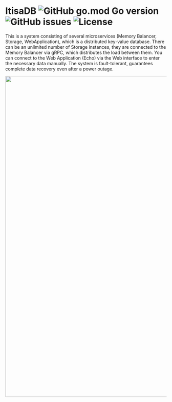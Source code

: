 # ItisaDB ![GitHub go.mod Go version](https://img.shields.io/github/go-mod/go-version/egorgasay/grpc-storage) ![GitHub issues](https://img.shields.io/github/issues/egorgasay/grpc-storage) ![License](https://img.shields.io/badge/license-MIT-green)

This is a system consisting of several microservices (Memory Balancer, Storage, WebApplication), which is a distributed key-value database. There can be an unlimited number of Storage instances, they are connected to the Memory Balancer via gRPC, which distributes the load between them. You can connect to the Web Application (Echo) via the Web interface to enter the necessary data manually. The system is fault-tolerant, guarantees complete data recovery even after a power outage.
<p align="center" >
<img src="https://github.com/egorgasay/itisadb/assets/102957432/2fe84aea-9068-4615-bb16-da94d8277aad"  width="1000" />
</p>
